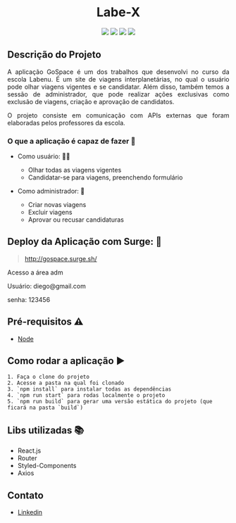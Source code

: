 <h1 align="center"> Labe-X </h1>

<p align="center"><img src="https://img.shields.io/static/v1?label=react&message=framework&color=blue&style=flat&logo=REACT"/>
<img src="https://img.shields.io/static/v1?label=styled-components&message=lib&color=pink&style=flat&logo=STYLED-COMPONENTS"/>
<img src="https://img.shields.io/static/v1?label=axios&message=lib&color=black&style=flat&logo=AXIOS"/>
<img src="https://img.shields.io/static/v1?label=router&message=lib&color=blue&style=flat&logo=ROUTER"/></p>



## Descrição do Projeto
<p align="justify"> A aplicação GoSpace é um dos trabalhos que desenvolvi no curso da escola Labenu. É um site de viagens interplanetárias, no qual o usuário pode olhar viagens vigentes e se candidatar. Além disso, também temos a sessão de administrador, que pode realizar ações exclusivas como exclusão de viagens, criação e aprovação de candidatos.</p>
<p align="justify">O projeto consiste em comunicação com APIs externas que foram elaboradas pelos professores da escola.</p>

### O que a aplicação é capaz de fazer :checkered_flag:
- Como usuário: :ok_woman:
    - Olhar todas as viagens vigentes 
    - Candidatar-se para viagens, preenchendo formulário
    
- Como administrador: :cop:
    - Criar novas viagens
    - Excluir viagens
    - Aprovar ou recusar candidaturas
    
## Deploy da Aplicação com Surge: :dash:

> http://gospace.surge.sh/
<p>Acesso a área adm</p>
<p>Usuário: diego@gmail.com</p>
<p>senha: 123456</p>

## Pré-requisitos :warning:

- [Node](https://nodejs.org/en/download/)

## Como rodar a aplicação :arrow_forward:
    1. Faça o clone do projeto
    2. Acesse a pasta na qual foi clonado
    3. `npm install` para instalar todas as dependências
    4. `npm run start` para rodas localmente o projeto
    5. `npm run build` para gerar uma versão estática do projeto (que ficará na pasta `build`)
    
## Libs utilizadas :books:

- React.js
- Router
- Styled-Components
- Axios

## Contato
- [Linkedin](linkedin.com/in/diegomiyabara/)
